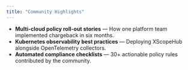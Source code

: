 ```yaml
---
title: "Community Highlights"
---
```

- **Multi-cloud policy roll-out stories** — How one platform team implemented chargeback in six months.
- **Kubernetes observability best practices** — Deploying XScopeHub alongside OpenTelemetry collectors.
- **Automated compliance checklists** — 30+ actionable policy rules contributed by the community.
